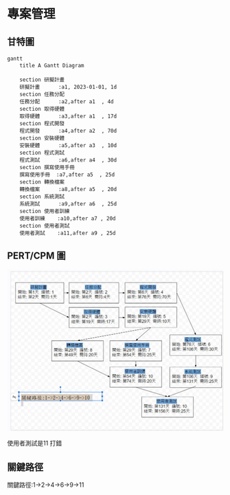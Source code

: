 # 專案管理

## 甘特圖
```mermaid
gantt
    title A Gantt Diagram

    section 研擬計畫
    研擬計畫      :a1, 2023-01-01, 1d
    section 任務分配
    任務分配      :a2,after a1  , 4d
    section 取得硬體
    取得硬體      :a3,after a1  , 17d
    section 程式開發
    程式開發      :a4,after a2  , 70d
    section 安裝硬體
    安裝硬體      :a5,after a3  , 10d
    section 程式測試
    程式測試      :a6,after a4  , 30d
    section 撰寫使用手冊
    撰寫使用手冊  :a7,after a5  , 25d
    section 轉換檔案
    轉換檔案      :a8,after a5  , 20d
    section 系統測試
    系統測試      :a9,after a6  , 25d
    section 使用者訓練
    使用者訓練    :a10,after a7 , 20d
    section 使用者測試
    使用者測試    :a11,after a9 , 25d

```
## PERT/CPM 圖

![CPM](CPM.jpg "CPM")

使用者測試是11 打錯
## 關鍵路徑

關鍵路徑:1->2->4->6->9->11

